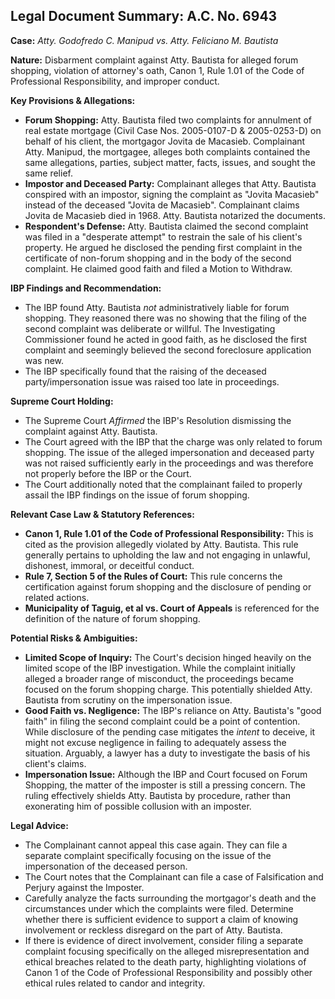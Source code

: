 ## Legal Document Summary: A.C. No. 6943

**Case:** *Atty. Godofredo C. Manipud vs. Atty. Feliciano M. Bautista*

**Nature:** Disbarment complaint against Atty. Bautista for alleged forum shopping, violation of attorney's oath, Canon 1, Rule 1.01 of the Code of Professional Responsibility, and improper conduct.

**Key Provisions & Allegations:**

*   **Forum Shopping:** Atty. Bautista filed two complaints for annulment of real estate mortgage (Civil Case Nos. 2005-0107-D & 2005-0253-D) on behalf of his client, the mortgagor Jovita de Macasieb. Complainant Atty. Manipud, the mortgagee, alleges both complaints contained the same allegations, parties, subject matter, facts, issues, and sought the same relief.
*   **Impostor and Deceased Party:** Complainant alleges that Atty. Bautista conspired with an impostor, signing the complaint as "Jovita Macasieb" instead of the deceased "Jovita de Macasieb". Complainant claims Jovita de Macasieb died in 1968. Atty. Bautista notarized the documents.
*   **Respondent's Defense:** Atty. Bautista claimed the second complaint was filed in a "desperate attempt" to restrain the sale of his client's property. He argued he disclosed the pending first complaint in the certificate of non-forum shopping and in the body of the second complaint. He claimed good faith and filed a Motion to Withdraw.

**IBP Findings and Recommendation:**

*   The IBP found Atty. Bautista *not* administratively liable for forum shopping. They reasoned there was no showing that the filing of the second complaint was deliberate or willful. The Investigating Commissioner found he acted in good faith, as he disclosed the first complaint and seemingly believed the second foreclosure application was new.
*   The IBP specifically found that the raising of the deceased party/impersonation issue was raised too late in proceedings.

**Supreme Court Holding:**

*   The Supreme Court *Affirmed* the IBP's Resolution dismissing the complaint against Atty. Bautista.
*   The Court agreed with the IBP that the charge was only related to forum shopping. The issue of the alleged impersonation and deceased party was not raised sufficiently early in the proceedings and was therefore not properly before the IBP or the Court.
*   The Court additionally noted that the complainant failed to properly assail the IBP findings on the issue of forum shopping.

**Relevant Case Law & Statutory References:**

*   **Canon 1, Rule 1.01 of the Code of Professional Responsibility:** This is cited as the provision allegedly violated by Atty. Bautista. This rule generally pertains to upholding the law and not engaging in unlawful, dishonest, immoral, or deceitful conduct.
*   **Rule 7, Section 5 of the Rules of Court:** This rule concerns the certification against forum shopping and the disclosure of pending or related actions.
*   **Municipality of Taguig, et al vs. Court of Appeals** is referenced for the definition of the nature of forum shopping.

**Potential Risks & Ambiguities:**

*   **Limited Scope of Inquiry:** The Court's decision hinged heavily on the limited scope of the IBP investigation. While the complaint initially alleged a broader range of misconduct, the proceedings became focused on the forum shopping charge. This potentially shielded Atty. Bautista from scrutiny on the impersonation issue.
*   **Good Faith vs. Negligence:** The IBP's reliance on Atty. Bautista's "good faith" in filing the second complaint could be a point of contention. While disclosure of the pending case mitigates the *intent* to deceive, it might not excuse negligence in failing to adequately assess the situation. Arguably, a lawyer has a duty to investigate the basis of his client's claims.
*   **Impersonation Issue:** Although the IBP and Court focused on Forum Shopping, the matter of the imposter is still a pressing concern. The ruling effectively shields Atty. Bautista by procedure, rather than exonerating him of possible collusion with an imposter.

**Legal Advice:**

*   The Complainant cannot appeal this case again. They can file a separate complaint specifically focusing on the issue of the impersonation of the deceased person.
*   The Court notes that the Complainant can file a case of Falsification and Perjury against the Imposter.
*   Carefully analyze the facts surrounding the mortgagor's death and the circumstances under which the complaints were filed. Determine whether there is sufficient evidence to support a claim of knowing involvement or reckless disregard on the part of Atty. Bautista.
*   If there is evidence of direct involvement, consider filing a separate complaint focusing specifically on the alleged misrepresentation and ethical breaches related to the death party, highlighting violations of Canon 1 of the Code of Professional Responsibility and possibly other ethical rules related to candor and integrity.

